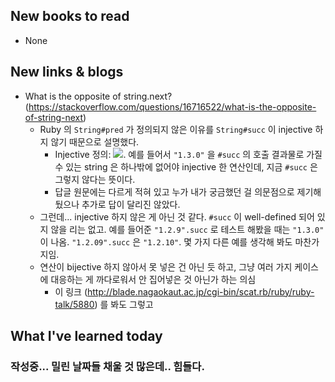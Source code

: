 ## New books to read
- None



## New links & blogs
- What is the opposite of string.next? (https://stackoverflow.com/questions/16716522/what-is-the-opposite-of-string-next)
  - Ruby 의 `String#pred` 가 정의되지 않은 이유를 `String#succ` 이 injective 하지 않기 때문으로 설명했다.
    - Injective 정의: <img src="https://render.githubusercontent.com/render/math?math=f(x)%20%3D%20f(y)%20%5Cimplies%20x%20%3D%20y">. 예를 들어서 `"1.3.0"` 을 `#succ` 의 호출 결과물로 가질 수 있는 string 은 하나밖에 없어야 injective 한 연산인데, 지금 `#succ` 은 그렇지 않다는 뜻이다.
    - 답글 원문에는 다르게 적혀 있고 누가 내가 궁금했던 걸 의문점으로 제기해 뒀으나 추가로 답이 달리진 않았다.
  - 그런데... injective 하지 않은 게 아닌 것 같다. `#succ` 이 well-defined 되어 있지 않을 리는 없고. 예를 들어준 `"1.2.9".succ` 로 테스트 해봤을 때는 `"1.3.0"` 이 나옴. `"1.2.09".succ` 은 `"1.2.10"`. 몇 가지 다른 예를 생각해 봐도 마찬가지임.
  - 연산이 bijective 하지 않아서 못 넣은 건 아닌 듯 하고, 그냥 여러 가지 케이스에 대응하는 게 까다로워서 안 집어넣은 것 아닌가 하는 의심
    - 이 링크 (http://blade.nagaokaut.ac.jp/cgi-bin/scat.rb/ruby/ruby-talk/5880) 를 봐도 그렇고



## What I've learned today

### 작성중... 밀린 날짜들 채울 것 많은데.. 힘들다.
